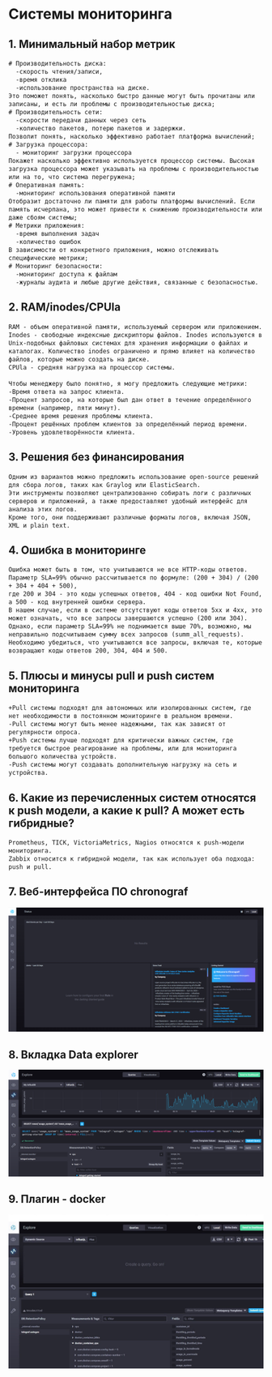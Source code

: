 # Системы мониторинга

## 1. Минимальный набор метрик
```
# Производительность диска: 
  -скорость чтения/записи, 
  -время отклика
  -использование пространства на диске. 
Это поможет понять, насколько быстро данные могут быть прочитаны или записаны, и есть ли проблемы с производительностью диска;
# Производительность сети: 
  -скорости передачи данных через сеть
  -количество пакетов, потерю пакетов и задержки.
Позволит понять, насколько эффективно работает платформа вычислений;
# Загрузка процессора:
  - мониторинг загрузки процессора 
Покажет насколько эффективно используется процессор системы. Высокая загрузка процессора может указывать на проблемы с производительностью или на то, что система перегружена;
# Оперативная память:
  -мониторинг использования оперативной памяти
Отобразит достаточно ли памяти для работы платформы вычислений. Если память исчерпана, это может привести к снижению производительности или даже сбоям системы;
# Метрики приложения:
  -время выполнения задач
  -количество ошибок
В зависимости от конкретного приложения, можно отслеживать специфические метрики;
# Мониторинг безопасности: 
  -мониторинг доступа к файлам
  -журналы аудита и любые другие действия, связанные с безопасностью.
```
## 2. RAM/inodes/CPUla
```
RAM - объем оперативной памяти, используемый сервером или приложением.
Inodes - свободные индексные дискрипторы файлов. Inodes используются в Unix-подобных файловых системах для хранения информации о файлах и каталогах. Количество inodes ограничено и прямо влияет на количество файлов, которые можно создать на диске.
CPUla - средняя нагрузка на процессор системы.  

Чтобы менеджеру было понятно, я могу предложить следующие метрики:
-Время ответа на запрос клиента.
-Процент запросов, на которые был дан ответ в течение определённого времени (например, пяти минут).
-Среднее время решения проблемы клиента.
-Процент решённых проблем клиентов за определённый период времени.
-Уровень удовлетворённости клиента.
```
## 3. Решения без финансирования
```
Одним из вариантов можно предложить использование open-source решений для сбора логов, таких как Graylog или ElasticSearch.
Эти инструменты позволяют централизованно собирать логи с различных серверов и приложений, а также предоставляют удобный интерфейс для анализа этих логов.
Кроме того, они поддерживают различные форматы логов, включая JSON, XML и plain text.
```
## 4. Ошибка в мониторинге
```
Ошибка может быть в том, что учитываются не все HTTP-коды ответов. Параметр SLA=99% обычно рассчитывается по формуле: (200 + 304) / (200 + 304 + 404 + 500),
где 200 и 304 - это коды успешных ответов, 404 - код ошибки Not Found, а 500 - код внутренней ошибки сервера.
В нашем случае, если в системе отсутствуют коды ответов 5xx и 4xx, это может означать, что все запросы завершаются успешно (200 или 304).
Однако, если параметр SLA=99% не поднимается выше 70%, возможно, мы неправильно подсчитываем сумму всех запросов (summ_all_requests).
Необходимо убедиться, что учитываются все запросы, включая те, которые возвращают коды ответов 200, 304, 404 и 500.
```
## 5. Плюсы и минусы pull и push систем мониторинга
```
+Pull системы подходят для автономных или изолированных систем, где нет необходимости в постоянном мониторинге в реальном времени. 
-Pull системы могут быть менее надежными, так как зависят от регулярности опроса.
+Push системы лучше подходят для критически важных систем, где требуется быстрое реагирование на проблемы, или для мониторинга большого количества устройств.
-Push системы могут создавать дополнительную нагрузку на сеть и устройства.
```
## 6. Какие из перечисленных систем относятся к push модели, а какие к pull? А может есть гибридные?
```
Prometheus, TICK, VictoriaMetrics, Nagios относятся к push-модели мониторинга.
Zabbix относится к гибридной модели, так как использует оба подхода: push и pull.
```
## 7. Bеб-интерфейса ПО chronograf
![1](https://github.com/RziankinS/devops-netology/blob/3b9f382bbab02d213a2595923b928d241ce5c632/screen/welcome.png)

## 8. Bкладкa Data explorer
![2](https://github.com/RziankinS/devops-netology/blob/3b9f382bbab02d213a2595923b928d241ce5c632/screen/explore.png)

## 9. Плагин - docker
![3](https://github.com/RziankinS/devops-netology/blob/3b9f382bbab02d213a2595923b928d241ce5c632/screen/plagin%20docker.jpg)



